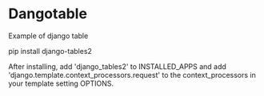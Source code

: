 # Dangotable
Example of django table


pip install django-tables2

After installing, 
add 'django_tables2' to INSTALLED_APPS 
and 
add 'django.template.context_processors.request' 
to the context_processors in your template setting OPTIONS.

